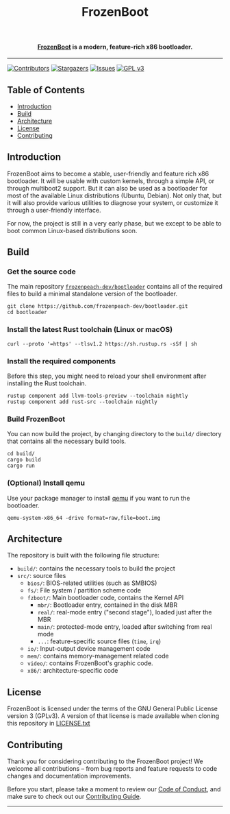 <h1 align="center">
  <!--<a href="http://frozenpeach.org/fzboot"><img src="" alt="FrozenBoot" width="200"></a>-->
  FrozenBoot
</h1>
<br>
 <h4 align="center"><a href="https://frozenpeach.org/fzboot" target="_blank">FrozenBoot</a> is a modern, feature-rich x86 bootloader.</h4>

---

[![Contributors][contributors-shield]][contributors-url]
[![Stargazers][stars-shield]][stars-url]
[![Issues][issues-shield]][issues-url]
[![GPL v3][license-shield]][license-url]

## Table of Contents

- [Introduction](#introduction)
- [Build](#build)
- [Architecture](#architecture)
- [License](#license)
- [Contributing](#contributing)

## Introduction

FrozenBoot aims to become a stable, user-friendly and feature rich x86 bootloader. It will be usable
with custom kernels, through a simple API, or through multiboot2 support. But it can also be used as
a bootloader for most of the available Linux distributions (Ubuntu, Debian).
Not only that, but it will also provide various utilities to diagnose your system, or customize it 
through a user-friendly interface.

For now, the project is still in a very early phase, but we except to be able to boot common Linux-based
distributions soon.

## Build

### Get the source code

The main repository [`frozenpeach-dev/bootloader`](https://github.com/frozenpeach-dev/bootloader) contains all 
of the required files to build a minimal standalone version of the bootloader.

```shell
git clone https://github.com/frozenpeach-dev/bootloader.git
cd bootloader
```

### Install the latest Rust toolchain (Linux or macOS)

```shell
curl --proto '=https' --tlsv1.2 https://sh.rustup.rs -sSf | sh
```

### Install the required components

Before this step, you might need to reload your shell environment after installing the Rust toolchain.

```shell
rustup component add llvm-tools-preview --toolchain nightly
rustup component add rust-src --toolchain nightly
```

### Build FrozenBoot

You can now build the project, by changing directory to the `build/` directory that contains all the 
necessary build tools.

```shell
cd build/
cargo build
cargo run
````

### (Optional) Install qemu

Use your package manager to install [qemu](https://www.qemu.org/download/#source) if you want to run the bootloader.

```shell
qemu-system-x86_64 -drive format=raw,file=boot.img
```

## Architecture

The repository is built with the following file structure:
- `build/`: contains the necessary tools to build the project
- `src/`: source files
  - `bios/`: BIOS-related utilities (such as SMBIOS)
  - `fs/`: File system / partition scheme code
  - `fzboot/`: Main bootloader code, contains the Kernel API
    - `mbr/`: Bootloader entry, contained in the disk MBR
    - `real/`: real-mode entry ("second stage"), loaded just after the MBR
    - `main/`: protected-mode entry, loaded after switching from real mode
    - `...`: feature-specific source files (`time`, `irq`)
  - `io/`: Input-output device management code
  - `mem/`: contains memory-management related code
  - `video/`: contains FrozenBoot's graphic code.
  - `x86/`: architecture-specific code

## License

FrozenBoot is licensed under the terms of the GNU General Public License version 3 (GPLv3).
A version of that license is made available when cloning this repository in [LICENSE.txt](LICENSE.txt)

## Contributing

Thank you for considering contributing to the FrozenBoot project! 
We welcome all contributions – from bug reports and feature requests to code changes and documentation improvements.

Before you start, please take a moment to review our [Code of Conduct](), and make sure to check out our
[Contributing Guide]().




---


[contributors-shield]: https://img.shields.io/github/contributors/frozenpeach-dev/bootloader.svg?style=for-the-badge
[contributors-url]: https://github.com/frozenpeach-dev/bootloader/graphs/contributors
[license-shield]: https://img.shields.io/github/license/frozenpeach-dev/bootloader.svg?style=for-the-badge
[license-url]: https://github.com/frozenpeach-dev/bootloader/blob/master/LICENSE.txt
[stars-shield]: https://img.shields.io/github/stars/frozenpeach-dev/bootloader?style=for-the-badge
[stars-url]: https://github.com/frozenpeach-dev/bootloader/stargazers
[issues-shield]: https://img.shields.io/github/issues/frozenpeach-dev/bootloader?style=for-the-badge
[issues-url]: https://github.com/frozenpeach-dev/bootloader/issues

